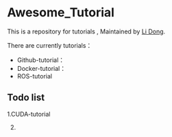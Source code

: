 # Awesome_Tutorial

This is a repository for  tutorials , Maintained by [Li Dong](https://github.com/GRF-Sunomikp31).

There are currently tutorials：

- Github-tutorial：
- Docker-tutorial：
- ROS-tutorial

## Todo list

1.CUDA-tutorial

2.